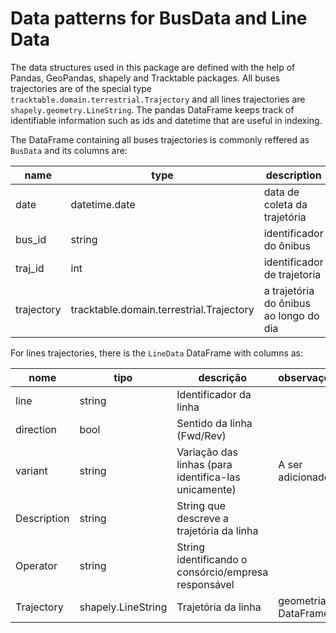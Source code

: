 # Data patterns for BusData and Line Data

The data structures used in this package are defined with the help of Pandas, GeoPandas, shapely and Tracktable packages. All buses trajectories
are of the special type `tracktable.domain.terrestrial.Trajectory` and all lines trajectories are `shapely.geometry.LineString`. The pandas DataFrame 
keeps track of identifiable information such as ids and datetime that are useful in indexing. 

The DataFrame containing all buses trajectories is commonly reffered as `BusData` and its columns are:

| name | type | description | Obs | 
| --- | --- | --- | --- |
| date | datetime.date | data de coleta da trajetória | | 
| bus\_id | string | identificador do ônibus | | 
| traj\_id | int | identificador de trajetoria | | 
| trajectory | tracktable.domain.terrestrial.Trajectory | a trajetória do ônibus ao longo do dia | |

For lines trajectories, there is the `LineData` DataFrame with columns as:

| nome | tipo | descrição | observações |
| --- | --- | --- |--- |
| line | string | Identificador da linha | | 
| direction | bool | Sentido da linha (Fwd/Rev)| |
| variant | string | Variação das linhas (para identifica-las unicamente) | A ser adicionado |
| Description | string | String que descreve a trajetória da linha | |
| Operator | string | String identificando o consórcio/empresa responsável | |
| Trajectory | shapely.LineString | Trajetória da linha | geometria do DataFrame |

